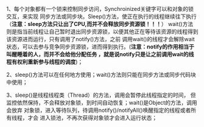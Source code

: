 
 1、每个对象都有一个锁来控制同步访问，Synchroinized关键字可以和对象的锁交互，来实现
 同步方法或同步块。Sleep()方法，使正在执行的线程继续往下执行（**注意：sleep方法只让出了CPU,而并不会释放同步资源锁！！！**）
 wait()方法则是指当前线程让自己暂时退出同步资源锁，以便其他正在等待该资源的线程得到该资源进而运行，只有调用了notify()方法，之前
 调用wait()的线程才会解除wait状态，可以去参与竞争同步资源锁，进而得到执行。(**注意：notify的作用相当于叫醒睡着的人，而并不会给他分配任务
 ，就是说notify只是让之前调用wait的线程有权利重新参与线程的调度**)；
 
 2、sleep()方法可以在任何地方使用；wait()方法则只能在同步方法或同步代码块中使用；
 
 3、sleep()是线程线程类（Thread）的方法，调用会暂停此线程指定的时间，
 但监控依然保持，不会释放对象锁，到时间自动恢复；wait()是Object的方法，调用会放弃
 对象锁，进入等待队列，待调用notify()/notifyAll()唤醒指定的线程或者所有线程，才会
 进入锁池，不再次获得对象锁才会进入运行状态；
 
 
 
 